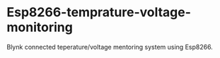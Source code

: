 # Esp8266-temprature-voltage-monitoring
Blynk connected teperature/voltage mentoring system using Esp8266.
